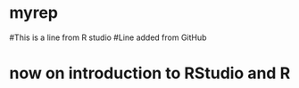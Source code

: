 # myrep
#This is a line from R studio
#Line added from GitHub
# now on introduction to RStudio and R

